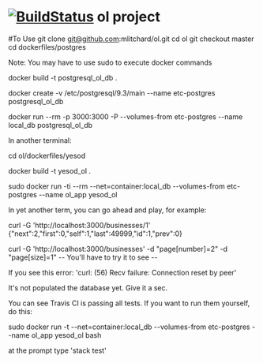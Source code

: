 [![BuildStatus](https://travis-ci.org/mlitchard/ol.svg?branch=master)](https://travis-ci.org/mlitchard/ol)
ol project
==========

#To Use
git clone git@github.com:mlitchard/ol.git
cd ol
git checkout master
cd dockerfiles/postgres

Note: You may have to use sudo to execute docker commands

docker build -t postgresql_ol_db .

docker create -v /etc/postgresql/9.3/main --name etc-postgres postgresql_ol_db

docker run --rm -p 3000:3000 -P --volumes-from etc-postgres --name local_db postgresql_ol_db

In another terminal:

cd ol/dockerfiles/yesod

docker build -t yesod_ol .

sudo docker run -ti --rm --net=container:local_db --volumes-from etc-postgres --name ol_app yesod_ol

In yet another term, you can go ahead and play, for example:

curl -G 'http://localhost:3000/businesses/1'
{"next":2,"first":0,"self":1,"last":49999,"id":1,"prev":0}

curl -G 'http://localhost:3000/businesses' -d "page[number]=2" -d "page[size]=1"
-- You'll have to try it to see --

If you see this error:
'curl: (56) Recv failure: Connection reset by peer' 

It's not populated the database yet. Give it a sec.


You can see Travis CI is passing all tests. If you want to run them yourself, do this:

sudo docker run -t --net=container:local_db --volumes-from etc-postgres --name ol_app yesod_ol bash

at the prompt type
'stack test'



